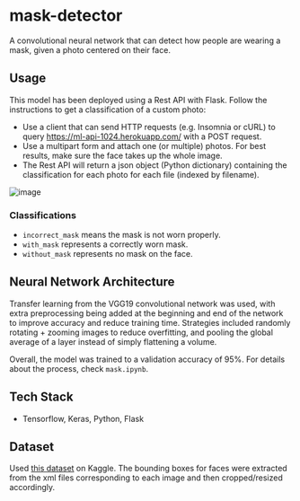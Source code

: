 ﻿# mask-detector

A convolutional neural network that can detect how people are wearing a mask, given a photo centered on their face.

## Usage
This model has been deployed using a Rest API with Flask. Follow the instructions to get a classification of a custom photo:

* Use a client that can send HTTP requests (e.g. Insomnia or cURL) to query https://ml-api-1024.herokuapp.com/ with a POST request. 
* Use a multipart form and attach one (or multiple) photos. For best results, make sure the face takes up the whole image.
* The Rest API will return a json object (Python dictionary) containing the classification for each photo for each file (indexed by filename).

![image](https://user-images.githubusercontent.com/17630457/147899457-0c7a2ccb-a653-4e05-8615-c7c7bb9f0d97.png)

### Classifications
* `incorrect_mask` means the mask is not worn properly.
* `with_mask` represents a correctly worn mask.
* `without_mask` represents no mask on the face.

## Neural Network Architecture
Transfer learning from the VGG19 convolutional network was used, with extra preprocessing being added
at the beginning and end of the network to improve accuracy and reduce training time. Strategies included randomly rotating + zooming images to reduce overfitting,
and pooling the global average of a layer instead of simply flattening a volume. 

Overall, the model was trained to a validation accuracy of 95%. For details about the process, check `mask.ipynb`. 

## Tech Stack
* Tensorflow, Keras, Python, Flask

## Dataset
Used [this dataset](https://www.kaggle.com/andrewmvd/face-mask-detection) on Kaggle. The bounding boxes for faces were extracted from the xml files corresponding to each image and then cropped/resized accordingly.
